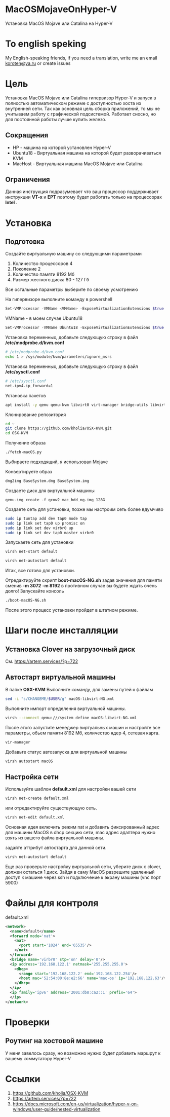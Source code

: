 # MacOSMojaveOnHyper-V
Установка MacOS Mojave или Catalina на Hyper-V

# To english speking 
My English-speaking friends, if you need a translation, write me an email koroten@ya.ru  or create issues
# Цель
Установка MacOS Mojave или Catalina гипервизор Hyper-V и запуск в полностью автоматическом режиме с доступностью хоста из внутренней сети. 
Так как основная цель сборка приложений, то мы не учитываем работу с графической подсистемой. Работает сносно, но для постоянной работы лучше купить железо.


## Сокращения
* HP - машина на которой установлен Hyper-V
* Ubuntu18 - Виртуальная машина на которой будет разворачиваться KVM
* MacHost - Виртуальная машина MacOS Mojave или Catalina 

## Ограничения
Данная инструкция подразумевает что ваш процессор поддерживает инструкции **VT-x** и **EPT** поэтому будет работать только на процессорах **Intel** .


# Установка

## Подготовка

Создайте виртуальную машину со следующими параметрами
1. Количество процессоров 4
2. Поколение 2
3. Количество памяти 8192 Мб
4. Размер жесткого диска 80 - 127 Гб

Все остальные параметры выберите по своему усмотрению

На гипервизоре выполните команду в powershell

```powershell
Set-VMProcessor -VMName <VMName> -ExposeVirtualizationExtensions $true
```
VMName - в моем случае Ubuntu18
```powershell
Set-VMProcessor -VMName Ubuntu18 -ExposeVirtualizationExtensions $true
```


Установка переменных, добавьте следующую строку в файл **/etc/modprobe.d/kvm.conf**
```sh
# /etc/modprobe.d/kvm.conf
echo 1 > /sys/module/kvm/parameters/ignore_msrs
```

Установка переменных, добавьте следующую строку в файл **/etc/sysctl.conf**
```sh
# /etc/sysctl.conf
net.ipv4.ip_forward=1
```

Установка пакетов 

```sh
apt install -y qemu qemu-kvm libvirt0 virt-manager bridge-utils libvirt-daemon-system libvirt-clients uml-utilities libguestfs-tools
```

Клонирование репозитория
```sh
cd ~
git clone https://github.com/kholia/OSX-KVM.git
cd OSX-KVM
```

Получение образа
```sh
./fetch-macOS.py
```
Выбираете подходящий, я использовал Mojave

Конвертируете образ
```sh
dmg2img BaseSystem.dmg BaseSystem.img
```

Создаете диск для виртуальной машины
```<language>
qemu-img create -f qcow2 mac_hdd_ng.img 128G
```

Создаете сеть для установки, позже мы настроим сеть более вдумчиво

```sh
sudo ip tuntap add dev tap0 mode tap
sudo ip link set tap0 up promisc on
sudo ip link set dev virbr0 up
sudo ip link set dev tap0 master virbr0
```

Запускаете сеть для установки
```sh
virsh net-start default

virsh net-autostart default
```


Итак, все готово для установки. 

Отредактируйте скрипт **boot-macOS-NG.sh** задав значения для памяти сменив **-m 3072** **-m 8192** в противном случае вы будете ждать очень долго!
Запускайте консоль

```sh
./boot-macOS-NG.sh
```
После этого процесс установки пройдет в штатном режиме. 

# Шаги после инсталляции

## Установка Clover на  загрузочный диск
См. https://artem.services/?p=722
## Автостарт виртуальной машины

В папке **OSX-KVM**
 Выполните команду, для замены путей к файлам
```sh
sed -i "s/CHANGEME/$USER/g" macOS-libvirt-NG.xml
```

Выполните импорт определения виртуальной машины. 

```sh
virsh --connect qemu:///system define macOS-libvirt-NG.xml
```

После этого запустите менеджер виртуальных машин и настройте все параметры, обьем памяти 8192 Мб, количество ядер 4, сетевая карта. 
```sh
vir-manager
```
Добавьте статус автозапуска для виртуальной машины

```sh
virsh autostart macOS
```


## Настройка сети
Используйте шаблон **default.xml** для настройки вашей сети

```sh
virsh net-create default.xml
```

или отредактируйте существующую сеть.
```sh
virsh net-edit default.xml
```
Основная идея включить режим nat и  добавить фиксированный адрес для машины MacOS в dhcp секцию сети,
mac адрес адаптера нужно взять из вашего файла виртуальной машины.

задайте аттрибут автостарта для данной сети. 
```sh
virsh net-autostart default
```

Еще раз проверьте настройку виртуальной сети, уберите диск с clover, должен остаться 1 диск. 
Зайдя в саму MacOS разрешите  удаленный доступ к машине через ssh и  подключение к экрану машины (vnc порт 5900)


# Файлы для контроля
default.xml
```xml
<network>
  <name>default</name>
  <forward mode='nat'>
    <nat>
      <port start='1024' end='65535'/>
    </nat>
  </forward>
  <bridge name='virbr0' stp='on' delay='0'/>
  <ip address='192.168.122.1' netmask='255.255.255.0'>
    <dhcp>
      <range start='192.168.122.2' end='192.168.122.254'/>
      <host mac='52:54:00:8e:e2:66' name='mac-os' ip='192.168.122.63'/>
    </dhcp>
  </ip>
  <ip family='ipv6' address='2001:db8:ca2::1' prefix='64'>
  </ip>
</network>
```

# Проверки

## Роутинг на хостовой машине

У меня завелось сразу, но возможно нужно будет добавить маршрут к вашему коммутатору Hyper-V


# Ссылки
1. https://github.com/kholia/OSX-KVM
2. https://artem.services/?p=722
3. https://docs.microsoft.com/en-us/virtualization/hyper-v-on-windows/user-guide/nested-virtualization


